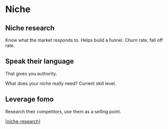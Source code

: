 # Niche
## Niche research
Know what the market responds to. Helps build a funnel.
Churn rate, fall off rate. 

## Speak their language
That gives you authority.

What does your niche really need?
Current skill level.
## Leverage fomo
Research their competitors, use them as a selling point. 

[[niche-research]]
 

[//begin]: # "Autogenerated link references for markdown compatibility"
[niche-research]: niche-research.md "Niche Research"
[//end]: # "Autogenerated link references"